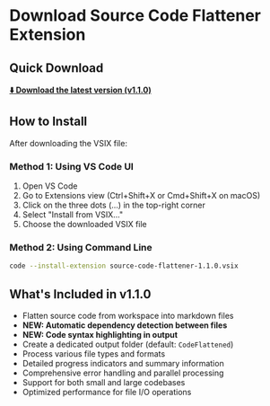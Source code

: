 # Download Source Code Flattener Extension

## Quick Download

**[⬇️ Download the latest version (v1.1.0)](https://github.com/GiuseppeTuritto/SourceCodeFlatener_Extension/raw/main/source-code-flattener-1.1.0.vsix)**

## How to Install

After downloading the VSIX file:

### Method 1: Using VS Code UI

1. Open VS Code
2. Go to Extensions view (Ctrl+Shift+X or Cmd+Shift+X on macOS)
3. Click on the three dots (...) in the top-right corner
4. Select "Install from VSIX..."
5. Choose the downloaded VSIX file

### Method 2: Using Command Line

```bash
code --install-extension source-code-flattener-1.1.0.vsix
```

## What's Included in v1.1.0

- Flatten source code from workspace into markdown files
- **NEW: Automatic dependency detection between files**
- **NEW: Code syntax highlighting in output**
- Create a dedicated output folder (default: `CodeFlattened`)
- Process various file types and formats
- Detailed progress indicators and summary information
- Comprehensive error handling and parallel processing
- Support for both small and large codebases
- Optimized performance for file I/O operations
